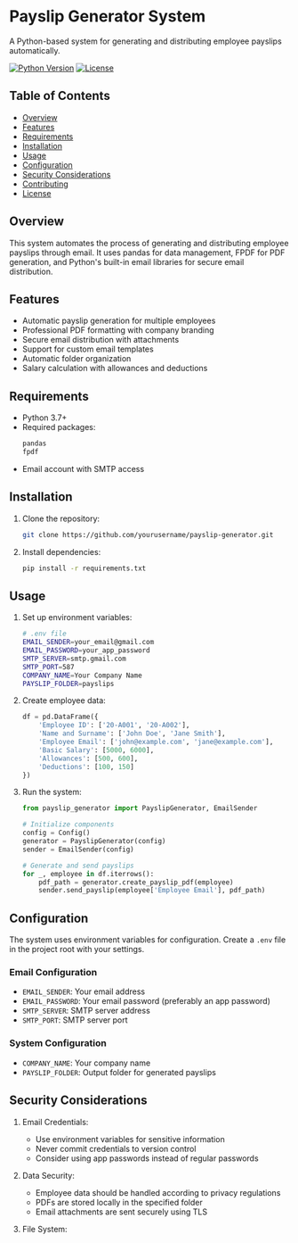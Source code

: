 # Payslip Generator System

A Python-based system for generating and distributing employee payslips automatically.

[![Python Version](https://img.shields.io/badge/python-3.7+-blue.svg)](https://www.python.org/downloads/)
[![License](https://img.shields.io/badge/License-MIT-green.svg)](LICENSE)

## Table of Contents

- [Overview](#overview)
- [Features](#features)
- [Requirements](#requirements)
- [Installation](#installation)
- [Usage](#usage)
- [Configuration](#configuration)
- [Security Considerations](#security-considerations)
- [Contributing](#contributing)
- [License](#license)

## Overview

This system automates the process of generating and distributing employee payslips through email. It uses pandas for data management, FPDF for PDF generation, and Python's built-in email libraries for secure email distribution.

## Features

- Automatic payslip generation for multiple employees
- Professional PDF formatting with company branding
- Secure email distribution with attachments
- Support for custom email templates
- Automatic folder organization
- Salary calculation with allowances and deductions

## Requirements

- Python 3.7+
- Required packages:
  ```bash
  pandas
  fpdf
  ```
- Email account with SMTP access

## Installation

1. Clone the repository:
   ```bash
   git clone https://github.com/yourusername/payslip-generator.git
   ```
2. Install dependencies:
   ```bash
   pip install -r requirements.txt
   ```

## Usage

1. Set up environment variables:
   ```bash
   # .env file
   EMAIL_SENDER=your_email@gmail.com
   EMAIL_PASSWORD=your_app_password
   SMTP_SERVER=smtp.gmail.com
   SMTP_PORT=587
   COMPANY_NAME=Your Company Name
   PAYSLIP_FOLDER=payslips
   ```

2. Create employee data:
   ```python
   df = pd.DataFrame({
       'Employee ID': ['20-A001', '20-A002'],
       'Name and Surname': ['John Doe', 'Jane Smith'],
       'Employee Email': ['john@example.com', 'jane@example.com'],
       'Basic Salary': [5000, 6000],
       'Allowances': [500, 600],
       'Deductions': [100, 150]
   })
   ```

3. Run the system:
   ```python
   from payslip_generator import PayslipGenerator, EmailSender

   # Initialize components
   config = Config()
   generator = PayslipGenerator(config)
   sender = EmailSender(config)

   # Generate and send payslips
   for _, employee in df.iterrows():
       pdf_path = generator.create_payslip_pdf(employee)
       sender.send_payslip(employee['Employee Email'], pdf_path)
   ```

## Configuration

The system uses environment variables for configuration. Create a `.env` file in the project root with your settings.

### Email Configuration

- `EMAIL_SENDER`: Your email address
- `EMAIL_PASSWORD`: Your email password (preferably an app password)
- `SMTP_SERVER`: SMTP server address
- `SMTP_PORT`: SMTP server port

### System Configuration

- `COMPANY_NAME`: Your company name
- `PAYSLIP_FOLDER`: Output folder for generated payslips

## Security Considerations

1. Email Credentials:
   - Use environment variables for sensitive information
   - Never commit credentials to version control
   - Consider using app passwords instead of regular passwords

2. Data Security:
   - Employee data should be handled according to privacy regulations
   - PDFs are stored locally in the specified folder
   - Email attachments are sent securely using TLS

3. File System:
  
